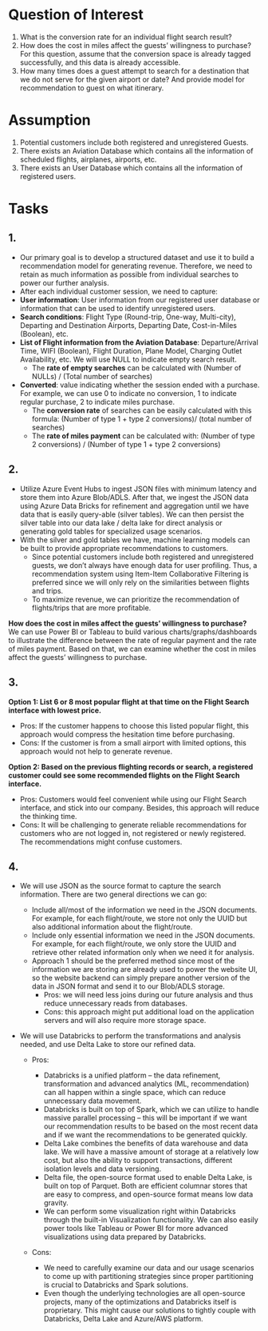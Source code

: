 # Question of Interest
1. What is the conversion rate for an individual flight search result?  
2. How does the cost in miles affect the guests’ willingness to purchase? For this question, assume that the conversion space is already tagged successfully, and this data is already accessible.  
3. How many times does a guest attempt to search for a destination that we do not serve for the given airport or date? And provide model for recommendation to guest on what itinerary.   

# Assumption

1. Potential customers include both registered and unregistered Guests.  
2. There exists an Aviation Database which contains all the information of scheduled flights, airplanes, airports, etc.  
3. There exists an User Database which contains all the information of registered users.  

# Tasks

## 1.
*	Our primary goal is to develop a structured dataset and use it to build a recommendation model for generating revenue. Therefore, we need to retain as much information as possible from individual searches to power our further analysis.
*	After each individual customer session, we need to capture:
  * **User information**: User information from our registered user database or information that can be used to identify unregistered users.
  * **Search conditions**: Flight Type (Round-trip, One-way, Multi-city), Departing and Destination Airports, Departing Date, Cost-in-Miles (Boolean), etc.
  * **List of Flight information from the Aviation Database**: Departure/Arrival Time, WIFI (Boolean), Flight Duration, Plane Model, Charging Outlet Availability, etc. We will use NULL to indicate empty search result.
    * The **rate of empty searches** can be calculated with (Number of NULLs) / (Total number of searches) 
  * **Converted**: value indicating whether the session ended with a purchase. For example, we can use 0 to indicate no conversion, 1 to indicate regular purchase, 2 to indicate miles purchase.
    * The **conversion rate** of searches can be easily calculated with this formula: (Number of type 1 + type 2 conversions)/ (total number of searches)
    * The **rate of miles payment** can be calculated with: (Number of type 2 conversions) / (Number of type 1 + type 2 conversions)

## 2.
 *	Utilize Azure Event Hubs to ingest JSON files with minimum latency and store them into Azure Blob/ADLS. After that, we ingest the JSON data using Azure Data Bricks for refinement and aggregation until we have data that is easily query-able (silver tables). We can then persist the silver table into our data lake / delta lake for direct analysis or generating gold tables for specialized usage scenarios. 
 *	With the silver and gold tables we have, machine learning models can be built to provide appropriate recommendations to customers. 
 	*	Since potential customers include both registered and unregistered guests, we don’t always have enough data for user profiling. Thus, a recommendation system using Item-Item Collaborative Filtering is preferred since we will only rely on the similarities between flights and trips.
 	*	To maximize revenue, we can prioritize the recommendation of flights/trips that are more profitable.

**How does the cost in miles affect the guests’ willingness to purchase?**  
We can use Power BI or Tableau to build various charts/graphs/dashboards to illustrate the difference between the rate of regular payment and the rate of miles payment. Based on that, we can examine whether the cost in miles affect the guests’ willingness to purchase.

## 3.
**Option 1: List 6 or 8 most popular flight at that time on the Flight Search interface with lowest price.**
* Pros: If the customer happens to choose this listed popular flight, this approach would compress the hesitation time before purchasing.
* Cons: If the customer is from a small airport with limited options, this approach would not help to generate revenue.

**Option 2: Based on the previous flighting records or search, a registered customer could see some recommended flights on the Flight Search interface.** 
* Pros: Customers would feel convenient while using our Flight Search interface, and stick into our company. Besides, this approach will reduce the thinking time.
* Cons: It will be challenging to generate reliable recommendations for customers who are not logged in, not registered or newly registered. The recommendations might confuse customers.

## 4. 
* We will use JSON as the source format to capture the search information. There are two general directions we can go:
  * Include all/most of the information we need in the JSON documents. For example, for each flight/route, we store not only the UUID but also additional information about the flight/route.
  * Include only essential information we need in the JSON documents. For example, for each flight/route, we only store the UUID and retrieve other related information only when we need it for analysis.
  * Approach 1 should be the preferred method since most of the information we are storing are already used to power the website UI, so the website backend can simply prepare another version of the data in JSON format and send it to our Blob/ADLS storage.
    * Pros: we will need less joins during our future analysis and thus reduce unnecessary reads from databases.
    * Cons: this approach might put additional load on the application servers and will also require more storage space.

* We will use Databricks to perform the transformations and analysis needed, and use Delta Lake to store our refined data. 
  * Pros: 
    * Databricks is a unified platform – the data refinement, transformation and advanced analytics (ML, recommendation) can all happen within a single space, which can reduce unnecessary data movement.
    * Databricks is built on top of Spark, which we can utilize to handle massive parallel processing – this will be important if we want our recommendation results to be based on the most recent data and if we want the recommendations to be generated quickly.
    * Delta Lake combines the benefits of data warehouse and data lake. We will have a massive amount of storage at a relatively low cost, but also the ability to support transactions, different isolation levels and data versioning.
    * Delta file, the open-source format used to enable Delta Lake, is built on top of Parquet. Both are efficient columnar stores that are easy to compress, and open-source format means low data gravity.
    * We can perform some visualization right within Databricks through the built-in Visualization functionality. We can also easily power tools like Tableau or Power BI for more advanced visualizations using data prepared by Databricks.
 
   * Cons:
     * We need to carefully examine our data and our usage scenarios to come up with partitioning strategies since proper partitioning is crucial to Databricks and Spark solutions.
     * Even though the underlying technologies are all open-source projects, many of the optimizations and Databricks itself is proprietary. This might cause our solutions to tightly couple with Databricks, Delta Lake and Azure/AWS platform.








